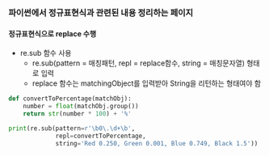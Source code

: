 ### 파이썬에서 정규표현식과 관련된 내용 정리하는 페이지


#### 정규표현식으로 replace 수행
- re.sub 함수 사용
  - re.sub(pattern = 매칭패턴, repl = replace함수, string = 매칭문자열) 형태로 입력
  - replace 함수는 matchingObject를 입력받아 String을 리턴하는 형태여야 함

```python
def convertToPercentage(matchObj):
    number = float(matchObj.group())
    return str(number * 100) + '%'

print(re.sub(pattern=r'\b0\.\d+\b',
             repl=convertToPercentage,
             string='Red 0.250, Green 0.001, Blue 0.749, Black 1.5'))
```
